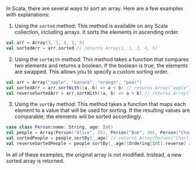In Scala, there are several ways to sort an array. Here are a few examples with explanations:

1. Using the `sorted` method: This method is available on any Scala collection, including arrays. It sorts the elements in ascending order.

```scala
val arr = Array(3, 1, 4, 1, 5)
val sortedArr = arr.sorted // returns Array(1, 1, 3, 4, 5)
```

2. Using the `sortWith` method: This method takes a function that compares two elements and returns a boolean. If the boolean is true, the elements are swapped. This allows you to specify a custom sorting order.

```scala
val arr = Array("apple", "banana", "orange", "pear")
val sortedArr = arr.sortWith((a, b) => a < b) // returns Array("apple", "banana", "orange", "pear")
val reverseSortedArr = arr.sortWith((a, b) => a > b) // returns Array("pear", "orange", "banana", "apple")
```

3. Using the `sortBy` method: This method takes a function that maps each element to a value that will be used for sorting. If the resulting values are comparable, the elements will be sorted accordingly.

```scala
case class Person(name: String, age: Int)
val people = Array(Person("Alice", 25), Person("Bob", 30), Person("Charlie", 20))
val sortedPeople = people.sortBy(_.age) // returns Array(Person("Charlie", 20), Person("Alice", 25), Person("Bob", 30))
val reverseSortedPeople = people.sortBy(_.age)(Ordering[Int].reverse) // returns Array(Person("Bob", 30), Person("Alice", 25), Person("Charlie", 20))
```

In all of these examples, the original array is not modified. Instead, a new sorted array is returned.